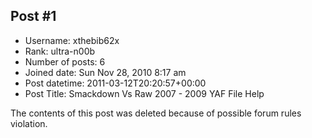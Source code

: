 ## Post #1
- Username: xthebib62x
- Rank: ultra-n00b
- Number of posts: 6
- Joined date: Sun Nov 28, 2010 8:17 am
- Post datetime: 2011-03-12T20:20:57+00:00
- Post Title: Smackdown Vs Raw 2007 - 2009  YAF File Help

The contents of this post was deleted because of possible forum rules violation.
